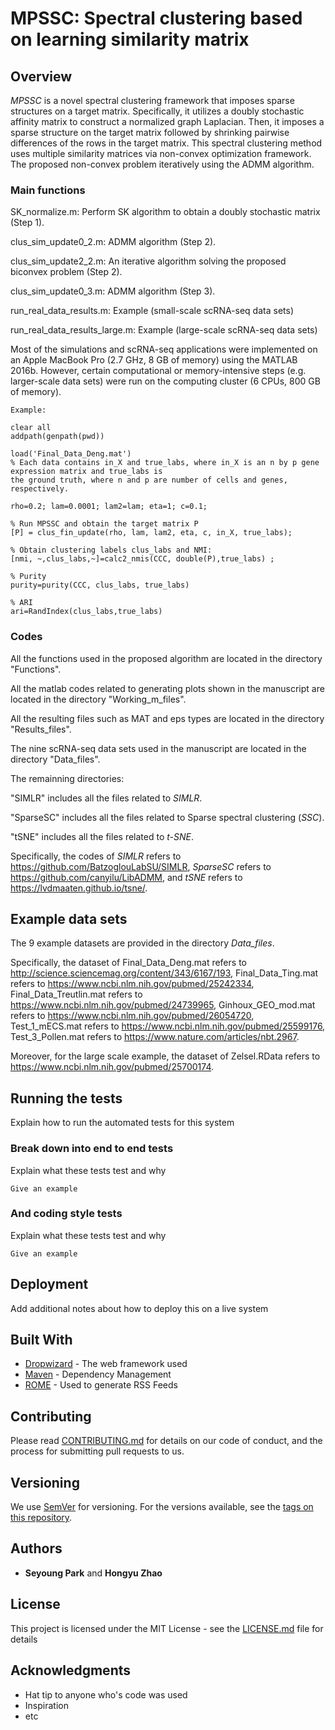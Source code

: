 # MPSSC: Spectral clustering based on learning similarity matrix



## Overview

*MPSSC* is a novel spectral clustering framework that imposes sparse structures on a target matrix. Specifically, it utilizes a doubly stochastic affinity matrix to construct a normalized graph Laplacian. Then, it imposes a sparse structure on the target matrix followed by shrinking pairwise differences of the rows in the target matrix. This spectral clustering method uses multiple similarity matrices via non-convex optimization framework. The proposed non-convex problem iteratively using the ADMM algorithm.

### Main functions

SK_normalize.m: Perform SK algorithm to obtain a doubly stochastic matrix (Step 1).

clus_sim_update0_2.m: ADMM algorithm (Step 2).

clus_sim_update2_2.m: An iterative algorithm solving the proposed biconvex problem (Step 2).

clus_sim_update0_3.m: ADMM algorithm (Step 3).

run_real_data_results.m: Example (small-scale scRNA-seq data sets)

run_real_data_results_large.m: Example (large-scale scRNA-seq data sets)


Most of the simulations and scRNA-seq applications were implemented on an Apple MacBook Pro (2.7 GHz, 8 GB of memory) using the MATLAB 2016b. However, certain computational or memory-intensive steps (e.g. larger-scale data sets) were run on the computing cluster (6 CPUs, 800 GB of memory).




```
Example:

clear all
addpath(genpath(pwd))

load('Final_Data_Deng.mat')
% Each data contains in_X and true_labs, where in_X is an n by p gene expression matrix and true_labs is 
the ground truth, where n and p are number of cells and genes, respectively.

rho=0.2; lam=0.0001; lam2=lam; eta=1; c=0.1;  

% Run MPSSC and obtain the target matrix P
[P] = clus_fin_update(rho, lam, lam2, eta, c, in_X, true_labs); 

% Obtain clustering labels clus_labs and NMI:
[nmi, ~,clus_labs,~]=calc2_nmis(CCC, double(P),true_labs) ;   

% Purity
purity=purity(CCC, clus_labs, true_labs)

% ARI
ari=RandIndex(clus_labs,true_labs)

```

### Codes

All the functions used in the proposed algorithm are located in the directory "Functions".

All the matlab codes related to generating plots shown in the manuscript are located in the directory "Working_m_files".

All the resulting files such as MAT and eps types are located in the directory "Results_files".

The nine scRNA-seq data sets used in the manuscript are located in the directory "Data_files".



The remainning directories:

"SIMLR" includes all the files related to *SIMLR*.

"SparseSC"  includes all the files related to Sparse spectral clustering (*SSC*).

"tSNE"  includes all the files related to *t-SNE*.

Specifically, the codes of *SIMLR* refers to https://github.com/BatzoglouLabSU/SIMLR, *SparseSC* refers to https://github.com/canyilu/LibADMM, and *tSNE* refers to https://lvdmaaten.github.io/tsne/.


## Example data sets

The 9 example datasets are provided in the directory *Data_files*. 

Specifically, the dataset of Final_Data_Deng.mat refers to http://science.sciencemag.org/content/343/6167/193, 
Final_Data_Ting.mat refers to https://www.ncbi.nlm.nih.gov/pubmed/25242334, Final_Data_Treutlin.mat refers to https://www.ncbi.nlm.nih.gov/pubmed/24739965, Ginhoux_GEO_mod.mat refers to https://www.ncbi.nlm.nih.gov/pubmed/26054720,
Test_1_mECS.mat refers to https://www.ncbi.nlm.nih.gov/pubmed/25599176, Test_3_Pollen.mat refers to https://www.nature.com/articles/nbt.2967.

Moreover, for the large scale example, the dataset of Zelsel.RData refers to https://www.ncbi.nlm.nih.gov/pubmed/25700174. 




## Running the tests

Explain how to run the automated tests for this system

### Break down into end to end tests

Explain what these tests test and why

```
Give an example
```

### And coding style tests

Explain what these tests test and why

```
Give an example
```

## Deployment

Add additional notes about how to deploy this on a live system

## Built With

* [Dropwizard](http://www.dropwizard.io/1.0.2/docs/) - The web framework used
* [Maven](https://maven.apache.org/) - Dependency Management
* [ROME](https://rometools.github.io/rome/) - Used to generate RSS Feeds

## Contributing

Please read [CONTRIBUTING.md](https://gist.github.com/PurpleBooth/b24679402957c63ec426) for details on our code of conduct, and the process for submitting pull requests to us.

## Versioning

We use [SemVer](http://semver.org/) for versioning. For the versions available, see the [tags on this repository](https://github.com/your/project/tags). 

## Authors

* **Seyoung Park** and   **Hongyu Zhao**

## License

This project is licensed under the MIT License - see the [LICENSE.md](LICENSE.md) file for details

## Acknowledgments

* Hat tip to anyone who's code was used
* Inspiration
* etc

